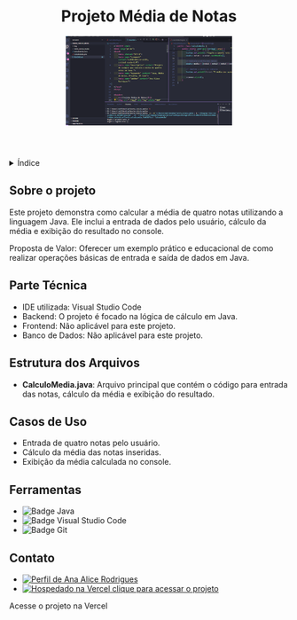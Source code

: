<!DOCTYPE html>
<html lang="pt-br">
<head>
    <meta charset="UTF-8">
    <meta name="viewport" content="width=device-width, initial-scale=1.0">
    <meta name="description" content="Projeto de exemplo que calcula a média de quatro notas em Java.">
    <meta name="keywords" content="Java, Média de Notas, Projeto, VS Code">
    <meta name="author" content="Ana Alice Rodrigues">

</head>
<body>

<header>
    <h1>Projeto Média de Notas</h1>
    <img src="./img/nota.png" alt="img" width="300" height="auto">
</header>

<details>
    <summary>Índice</summary>
    <ol>
        <li><a href="#sobre-o-projeto">Sobre o projeto</a></li>
        <li><a href="#parte-tecnica">Parte Técnica</a></li>
        <li><a href="#estrutura-dos-arquivos">Estrutura dos Arquivos</a></li>
        <li><a href="#casos-de-uso">Casos de Uso</a></li>
        <li><a href="#ferramentas">Ferramentas</a></li>
        <li><a href="#contato">Contato</a></li>
    </ol>
</details>

<section id="sobre-o-projeto">
    <h2>Sobre o projeto</h2>
    <p>
        Este projeto demonstra como calcular a média de quatro notas utilizando a linguagem Java. Ele inclui a entrada de dados pelo usuário, cálculo da média e exibição do resultado no console.
    </p>
    <p>
        Proposta de Valor: Oferecer um exemplo prático e educacional de como realizar operações básicas de entrada e saída de dados em Java.
    </p>
</section>

<section id="parte-tecnica">
    <h2>Parte Técnica</h2>
    <ul>
        <li>IDE utilizada: Visual Studio Code</li>
        <li>Backend: O projeto é focado na lógica de cálculo em Java.</li>
        <li>Frontend: Não aplicável para este projeto.</li>
        <li>Banco de Dados: Não aplicável para este projeto.</li>
    </ul>
</section>

<section id="estrutura-dos-arquivos">
    <h2>Estrutura dos Arquivos</h2>
    <ul>
        <li><strong>CalculoMedia.java</strong>: Arquivo principal que contém o código para entrada das notas, cálculo da média e exibição do resultado.</li>
    </ul>
</section>

<section id="casos-de-uso">
    <h2>Casos de Uso</h2>
    <ul>
        <li>Entrada de quatro notas pelo usuário.</li>
        <li>Cálculo da média das notas inseridas.</li>
        <li>Exibição da média calculada no console.</li>
    </ul>
</section>

<section id="ferramentas">
    <h2>Ferramentas</h2>
    <ul>
        <li><img src="https://img.shields.io/badge/Java-007396?style=for-the-badge&logo=java&logoColor=white" alt="Badge Java"></li>
        <li><img src="https://img.shields.io/badge/Visual_Studio_Code-007ACC?style=for-the-badge&logo=visual-studio-code&logoColor=white" alt="Badge Visual Studio Code"></li>
        <li><img src="https://img.shields.io/badge/GIT-E44C30?style=for-the-badge&logo=git&logoColor=white" alt="Badge Git"></li>
    </ul>
</section>

<section id="contato">
    <h2>Contato</h2>
    <ul>
        <li><a href="https://linktr.ee/anaeanali5" target="_blank"><img src="https://img.shields.io/badge/Ana_Alice_Rodrigues-blue?style=for-the-badge" alt="Perfil de Ana Alice Rodrigues"></a></li>
        <li><a href="https://vercel.com" target="_blank"><img src="https://img.shields.io/badge/Vercel-000000?style=for-the-badge&logo=vercel&logoColor=white" alt="Hospedado na Vercel"> clique para acessar o projeto</a></li>
    </ul>
    <p>Acesse o projeto na Vercel</p>
</section>

</body>
</html>

